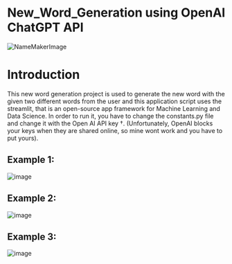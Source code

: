 # New_Word_Generation using OpenAI ChatGPT API
![NameMakerImage](https://github.com/sowmyareddy1234/New_Word_Generation/assets/78583910/a58c05d1-886c-4284-8f3e-4dc8f7cab2dd)
# Introduction
This new word generation project is used to generate the new word with the given two different words from the user and this application script uses the streamlit, that is an open-source app framework for Machine Learning and Data Science. In order to run it, you have to change the constants.py file and change it with the Open AI API key †. (Unfortunately, OpenAI blocks your keys when they are shared online, so mine wont work and you have to put yours). 

## Example 1:
![image](https://github.com/sowmyareddy1234/New_Word_Generation/assets/78583910/1ccfc2b0-c34e-4f37-8e34-f00770ed7f45)

## Example 2:
![image](https://github.com/sowmyareddy1234/New_Word_Generation/assets/78583910/8ed59724-04fe-4ab2-8a31-210035433d85)
## Example 3:
![image](https://github.com/sowmyareddy1234/New_Word_Generation/assets/78583910/3c061bec-eccb-4d2d-ace9-a872ac71a074)
